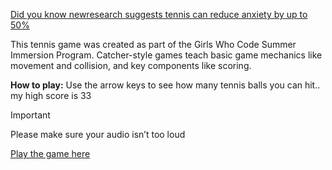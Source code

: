 
[Did you know newresearch suggests tennis can reduce anxiety by up to 50%](https://floridatennis.com/blogs/news/sounds-good-new-research-suggests-tennis-can-reduce-anxiety-by-up-to-50#:~:text=Daily%20Mail's%20Roger%20Dobson%20reports,brain%20because%20of%20the%20rhythm.)

This tennis game was created as part of the Girls Who Code Summer Immersion Program. Catcher-style games teach basic game mechanics like movement and collision, and key components like scoring.  

**How to play:** Use the arrow keys to see how many tennis balls you can hit.. my high score is 33

>[!IMPORTANT]
>Please make sure your audio isn’t too loud

[Play the game here](https://hellosamm.github.io/GirlsWhoCode/)


